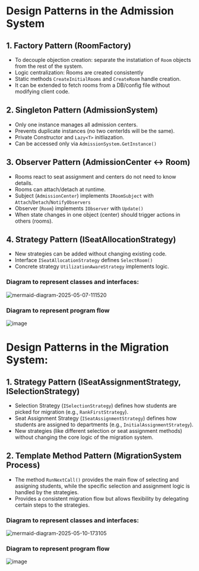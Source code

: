 # Design Patterns in the Admission System
## 1. Factory Pattern (RoomFactory)
- To decouple objection creation: separate the instatiation of ```Room``` objects from the rest of the system.
- Logic centralization: Rooms are created consistently
- Static methods ```CreateInitialRooms``` and ```CreateRoom``` handle creation.
- It can be extended to fetch rooms from a DB/config file without modifying client code.

## 2. Singleton Pattern (AdmissionSystem)
- Only one instance manages all admission centers.
- Prevents duplicate instances (no two centerIds will be the same).
- Private Constructor and ```Lazy<T>``` initliazation.
- Can be accessed only via ```AdmissionSystem.GetInstance()```

## 3. Observer Pattern (AdmissionCenter ↔ Room)
- Rooms react to seat assignment and centers do not need to know details.
- Rooms can attach/detach at runtime.
- Subject (```AdmissionCenter```) implements ```IRoomSubject``` with ```Attach```/```Detach```/```NotifyObservers```
- Observer (```Room```) implements ```IObserver``` with ```Update()```
- When state changes in one object (center) should trigger actions in others (rooms).

## 4. Strategy Pattern (ISeatAllocationStrategy)
- New strategies can be added without changing existing code.
- Interface ```ISeatAllocationStrategy``` defines ```SelectRoom()```
- Concrete strategy ```UtilizationAwareStrategy``` implements logic.

### Diagram to represent classes and interfaces:
![mermaid-diagram-2025-05-07-111520](https://github.com/user-attachments/assets/1c9fe74b-9dc0-4320-be14-0384ed1a5b29)

### Diagram to represent program flow
![image](https://github.com/user-attachments/assets/32c833d2-4fb5-4de6-aac7-7fe62b7bb281)


# Design Patterns in the Migration System:
## 1.  Strategy Pattern (ISeatAssignmentStrategy, ISelectionStrategy)
- Selection Strategy (```ISelectionStrategy```) defines how students are picked for migration (e.g., ```RankFirstStrategy```).
- Seat Assignment Strategy (```ISeatAssignmentStrategy```) defines how students are assigned to departments (e.g., ```InitialAssignmentStrategy```).
- New strategies (like different selection or seat assignment methods) without changing the core logic of the migration system.

## 2. Template Method Pattern (MigrationSystem Process)
- The method ```RunNextCall()``` provides the main flow of selecting and assigning students, while the specific selection and assignment logic is handled by the strategies.
- Provides a consistent migration flow but allows flexibility by delegating certain steps to the strategies.
  
### Diagram to represent classes and interfaces:
![mermaid-diagram-2025-05-10-173105](https://github.com/user-attachments/assets/95a328ff-321f-4ce1-a636-90a5a9d76cef)

### Diagram to represent program flow
![image](https://github.com/user-attachments/assets/0d5bef75-ee4e-41b2-a269-42ed9bb2415e)





